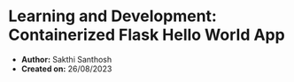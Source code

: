# Learning and Development: Containerized Flask Hello World App

- **Author:** Sakthi Santhosh
- **Created on:** 26/08/2023
